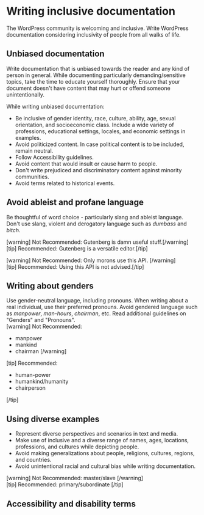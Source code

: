# Writing inclusive documentation

The WordPress community is welcoming and inclusive. Write WordPress documentation considering inclusivity of people from all walks of life.

## Unbiased documentation

Write documentation that is unbiased towards the reader and any kind of person in general. While documenting particularly demanding/sensitive topics, take the time to educate yourself thoroughly. Ensure that your document doesn't have content that may hurt or offend someone unintentionally.  

While writing unbiased documentation:
 - Be inclusive of gender identity, race, culture, ability, age, sexual orientation, and socioeconomic class. Include a wide variety of professions, educational settings, locales, and economic settings in examples.
 - Avoid politicized content. In case political content is to be included, remain neutral.
 - Follow Accessibility guidelines.
 - Avoid content that would insult or cause harm to people.
 - Don't write prejudiced and discriminatory content against minority communities.  
 - Avoid terms related to historical events.

## Avoid ableist and profane language
Be thoughtful of word choice - particularly slang and ableist language. Don't use slang, violent and derogatory language such as *dumbass* and *bitch*.

[warning] Not Recommended: Gutenberg is damn useful stuff.[/warning]  
[tip] Recommended: Gutenberg is a versatile editor.[/tip]

[warning] Not Recommended: Only morons use this API. [/warning]  
[tip] Recommended: Using this API is not advised.[/tip]

## Writing about genders
Use gender-neutral language, including pronouns. When writing about a real individual, use their preferred pronouns. Avoid gendered language such as *manpower*, *man-hours*, *chairman*, etc. Read  additional guidelines on "Genders" and "Pronouns".  
[warning] Not Recommended:
- manpower
- mankind
- chairman
[/warning]  

[tip] Recommended:
- human-power
- humankind/humanity
- chairperson

[/tip]

## Using diverse examples
- Represent diverse perspectives and scenarios in text and media.
- Make use of inclusive and a diverse range of names, ages,  locations, professions, and cultures while depicting people.
- Avoid making generalizations about people, religions, cultures, regions, and countries.
- Avoid unintentional racial and cultural bias while writing documentation.  

[warning] Not Recommended: master/slave [/warning]  
[tip] Recommended: primary/subordinate [/tip]


## Accessibility and disability terms
